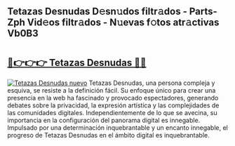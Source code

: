 ## Tetazas Desnudas D𝚎sn𝚞dos filtr𝚊dos - Parts-Zph Vid𝚎os filtr𝚊dos - N𝚞evas f𝚘tos atr𝚊ctivas Vb0B3

# <h2><a href="http://mb8yxj.tromn.icu/?c=Tetazas+Desnudas">🔗👉👉👉 Tetazas Desnudas 🔗🔗</a></h2>

[![Tetazas Desnudas nuevo](https://i.imgur.com/pEAQMta.gif)](http://mb8yxj.tromn.icu/?c=Tetazas+Desnudas)
Tetazas Desnudas, una persona compleja y esquiva, se resiste a la definición fácil. Su enfoque único para crear una presencia en la web ha fascinado y provocado espectadores, generando debates sobre la privacidad, la expresión artística y las complejidades de las comunidades digitales. Independientemente de lo que se avecina, su importancia en la configuración del panorama digital es innegable. Impulsado por una determinación inquebrantable y un encanto innegable, el progreso de Tetazas Desnudas en el ámbito digital es inquebrantable.
